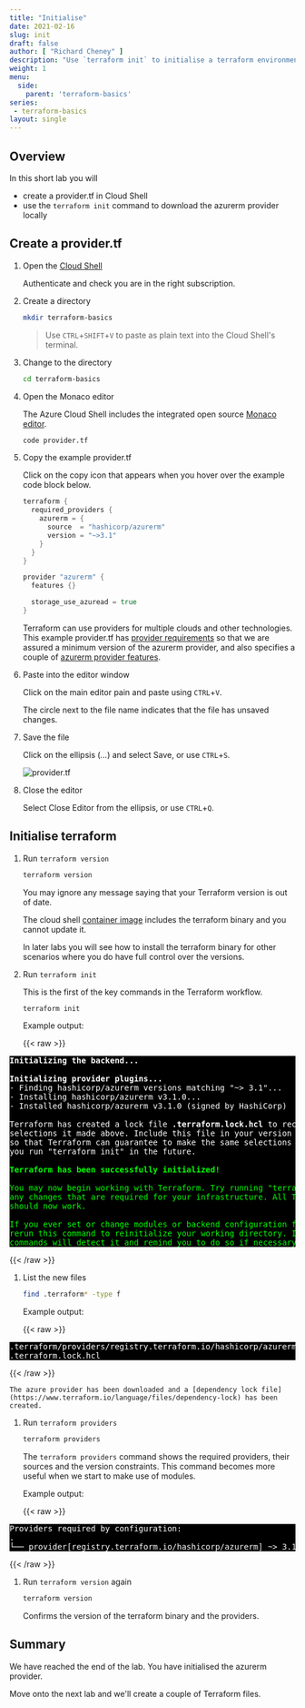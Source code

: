 ```yaml
---
title: "Initialise"
date: 2021-02-16
slug: init
draft: false
author: [ "Richard Cheney" ]
description: "Use `terraform init` to initialise a terraform environment, downloading providers and modules."
weight: 1
menu:
  side:
    parent: 'terraform-basics'
series:
 - terraform-basics
layout: single
---
```


## Overview

In this short lab you will

* create a provider.tf in Cloud Shell
* use the `terraform init` command to download the azurerm provider locally

## Create a provider.tf

1. Open the [Cloud Shell](https://shell.azure.com)

    Authenticate and check you are in the right subscription.

1. Create a directory

    ```bash
    mkdir terraform-basics
    ```

    > Use `CTRL`+`SHIFT`+`V` to paste as plain text  into the Cloud Shell's terminal.

1. Change to the directory

    ```bash
    cd terraform-basics
    ```

1. Open the Monaco editor

    The Azure Cloud Shell includes the integrated open source [Monaco editor](https://docs.microsoft.com/azure/cloud-shell/using-cloud-shell-editor).

    ```bash
    code provider.tf
    ```

1. Copy the example provider.tf

    Click on the copy icon that appears when you hover over the example code block below.

    ```go
    terraform {
      required_providers {
        azurerm = {
          source  = "hashicorp/azurerm"
          version = "~>3.1"
        }
      }
    }

    provider "azurerm" {
      features {}

      storage_use_azuread = true
    }
    ```

    Terraform can use providers for multiple clouds and other technologies. This example provider.tf has [provider requirements](https://www.terraform.io/language/providers/requirements) so that we are assured a minimum version of the azurerm provider, and also specifies a couple of [azurerm provider features](https://registry.terraform.io/providers/hashicorp/azurerm/latest/docs#features).

1. Paste into the editor window

    Click on the main editor pain and paste using `CTRL`+`V`.

    The circle next to the file name indicates that the file has unsaved changes.

1. Save the file

    Click on the ellipsis (*...*) and select Save, or use `CTRL`+`S`.

    ![provider.tf](/terraform/fundamentals/images/provider.tf.png)

1. Close the editor

    Select Close Editor from the ellipsis, or use `CTRL`+`Q`.

## Initialise terraform

1. Run `terraform version`

    ```bash
    terraform version
    ```

    You may ignore any message saying that your Terraform version is out of date.

    The cloud shell [container image](https://docs.microsoft.com/azure/cloud-shell/features) includes the terraform binary and you cannot update it.

    In later labs you will see how to install the terraform binary for other scenarios where you do have full control over the versions.

1. Run `terraform init`

    This is the first of the key commands in the Terraform workflow.

    ```bash
    terraform init
    ```

    Example output:

    {{< raw >}}
<pre style="color:white; background-color:black">
<span style="font-weight:bold;">Initializing the backend...</span>

<span style="font-weight:bold;">Initializing provider plugins...</span>
- Finding hashicorp/azurerm versions matching &quot;~&gt; 3.1&quot;...
- Installing hashicorp/azurerm v3.1.0...
- Installed hashicorp/azurerm v3.1.0 (signed by HashiCorp)

Terraform has created a lock file <span style="font-weight:bold;">.terraform.lock.hcl</span> to record the provider
selections it made above. Include this file in your version control repository
so that Terraform can guarantee to make the same selections by default when
you run &quot;terraform init&quot; in the future.

<span style="font-weight:bold;"></span><span style="font-weight:bold;color:lime;">Terraform has been successfully initialized!</span><span style="color:lime;"></span>
<span style="color:lime;">
You may now begin working with Terraform. Try running &quot;terraform plan&quot; to see
any changes that are required for your infrastructure. All Terraform commands
should now work.

If you ever set or change modules or backend configuration for Terraform,
rerun this command to reinitialize your working directory. If you forget, other
commands will detect it and remind you to do so if necessary.</span>
</pre>
{{< /raw >}}

1. List the new files

    ```bash
    find .terraform* -type f
    ```

    Example output:

    {{< raw >}}
<pre style="color:white; background-color:black">
.terraform/providers/registry.terraform.io/hashicorp/azurerm/3.1.0/linux_amd64/terraform-provider-azurerm_v3.1.0_x5
.terraform.lock.hcl
</pre>
{{< /raw >}}

    The azure provider has been downloaded and a [dependency lock file](https://www.terraform.io/language/files/dependency-lock) has been created.

1. Run `terraform providers`

    ```bash
    terraform providers
    ```

    The `terraform providers` command shows the required providers, their sources and the version constraints. This command becomes more useful when we start to make use of modules.

    Example output:

    {{< raw >}}
<pre style="color:white; background-color:black">
Providers required by configuration:
.
└── provider[registry.terraform.io/hashicorp/azurerm] ~> 3.1
</pre>
{{< /raw >}}

1. Run `terraform version` again

    ```bash
    terraform version
    ```

    Confirms the version of the terraform binary and the providers.

## Summary

We have reached the end of the lab. You have initialised the azurerm provider.

Move onto the next lab and we'll create a couple of Terraform files.
